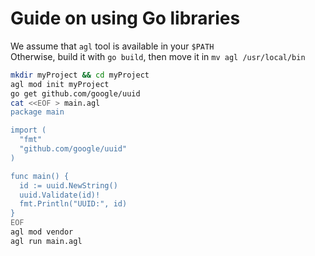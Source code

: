 # Guide on using Go libraries

We assume that `agl` tool is available in your `$PATH`  
Otherwise, build it with `go build`, then move it in `mv agl /usr/local/bin`  

```sh
mkdir myProject && cd myProject
agl mod init myProject
go get github.com/google/uuid
cat <<EOF > main.agl
package main

import (
  "fmt"
  "github.com/google/uuid"
)

func main() {
  id := uuid.NewString()
  uuid.Validate(id)!
  fmt.Println("UUID:", id)
}
EOF
agl mod vendor
agl run main.agl
```